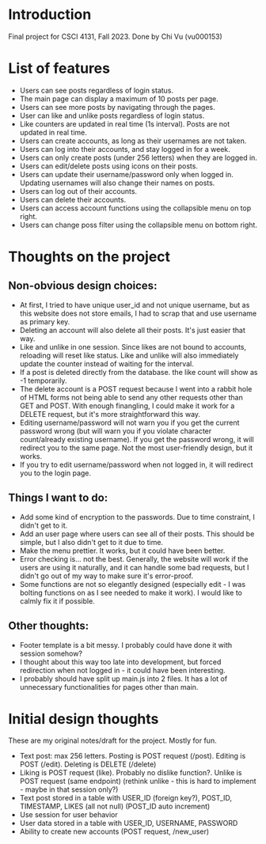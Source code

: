 # Introduction
Final project for CSCI 4131, Fall 2023. Done by Chi Vu (vu000153)

# List of features
- Users can see posts regardless of login status.
- The main page can display a maximum of 10 posts per page.
- Users can see more posts by navigating through the pages.
- User can like and unlike posts regardless of login status.
- Like counters are updated in real time (1s interval). Posts are not updated in real time.
- Users can create accounts, as long as their usernames are not taken.
- Users can log into their accounts, and stay logged in for a week.
- Users can only create posts (under 256 letters) when they are logged in.
- Users can edit/delete posts using icons on their posts.
- Users can update their username/password only when logged in. Updating usernames will also change their names on posts.
- Users can log out of their accounts.
- Users can delete their accounts.
- Users can access account functions using the collapsible menu on top right.
- Users can change poss filter using the collapsible menu on bottom right.

# Thoughts on the project
## Non-obvious design choices:
- At first, I tried to have unique user_id and not unique username, but as this website does not store emails, I had to scrap that and use username as primary key.
- Deleting an account will also delete all their posts. It's just easier that way.
- Like and unlike in one session. Since likes are not bound to accounts, reloading will reset like status. Like and unlike will also immediately update the counter instead of waiting for the interval.
- If a post is deleted directly from the database. the like count will show as -1 temporarily.
- The delete account is a POST request because I went into a rabbit hole of HTML forms not being able to send any other requests other than GET and POST. With enough finangling, I could make it work for a DELETE request, but it's more straightforward this way.
- Editing username/password will not warn you if you get the current password wrong (but will warn you if you violate character count/already existing username). If you get the password wrong, it will redirect you to the same page. Not the most user-friendly design, but it works. 
- If you try to edit username/password when not logged in, it will redirect you to the login page.

## Things I want to do:
- Add some kind of encryption to the passwords. Due to time constraint, I didn't get to it.
- Add an user page where users can see all of their posts. This should be simple, but I also didn't get to it due to time.
- Make the menu prettier. It works, but it could have been better.
- Error checking is... not the best. Generally, the website will work if the users are using it naturally, and it can handle some bad requests, but I didn't go out of my way to make sure it's error-proof.
- Some functions are not so elegantly designed (especially edit - I was bolting functions on as I see needed to make it work). I would like to calmly fix it if possible.

## Other thoughts:
- Footer template is a bit messy. I probably could have done it with session somehow?
- I thought about this way too late into development, but forced redirection when not logged in - it could have been interesting.
- I probably should have split up main.js into 2 files. It has a lot of unnecessary functionalities for pages other than main. 

# Initial design thoughts
These are my original notes/draft for the project. Mostly for fun.
- Text post: max 256 letters. Posting is POST request (/post). Editing is POST (/edit). Deleting is DELETE (/delete)
- Liking is POST request (like). Probably no dislike function?. Unlike is POST request (same endpoint) (rethink unlike - this is hard to implement - maybe in that session only?)
- Text post stored in a table with USER_ID (foreign key?), POST_ID, TIMESTAMP, LIKES (all not null) (POST_ID auto increment)
- Use session for user behavior
- User data stored in a table with USER_ID, USERNAME, PASSWORD
- Ability to create new accounts (POST request, /new_user)
